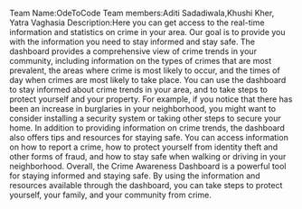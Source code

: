 Team Name:OdeToCode
Team members:Aditi Sadadiwala,Khushi Kher, Yatra Vaghasia
Description:Here you can get access to the real-time information and statistics on crime in your area. Our goal is to provide you with the information you need to stay informed and stay safe.
The dashboard provides a comprehensive view of crime trends in your community, including information on the types of crimes that are most prevalent, the areas where crime is most likely to occur, and the times of day when crimes are most likely to take place.
You can use the dashboard to stay informed about crime trends in your area, and to take steps to protect yourself and your property. For example, if you notice that there has been an increase in burglaries in your neighborhood, you might want to consider installing a security system or taking other steps to secure your home.
In addition to providing information on crime trends, the dashboard also offers tips and resources for staying safe. You can access information on how to report a crime, how to protect yourself from identity theft and other forms of fraud, and how to stay safe when walking or driving in your neighborhood.
Overall, the Crime Awareness Dashboard is a powerful tool for staying informed and staying safe. By using the information and resources available through the dashboard, you can take steps to protect yourself, your family, and your community from crime.
